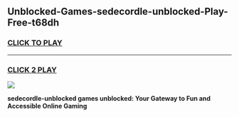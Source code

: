 
## Unblocked-Games-sedecordle-unblocked-Play-Free-t68dh
<h3>
<a href="https://premium76.site?title=sedecordle-unblocked&ref=10A">CLICK TO PLAY</a></h3>
<hr>

<h3>
<a href="https://premium76.site?title=sedecordle-unblocked&ref=10A">CLICK 2 PLAY</a>
  
</h3>

<a href="https://premium76.site?title=sedecordle-unblocked&ref=10A"><img src="https://clearcache.store/games.png"></a>


**sedecordle-unblocked games unblocked: Your Gateway to Fun and Accessible Online Gaming**
